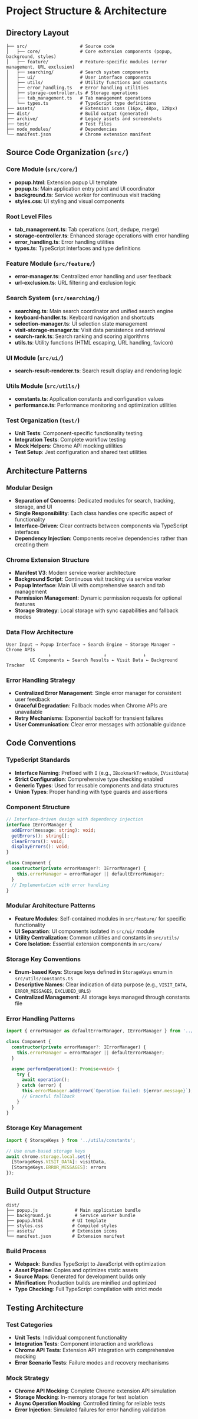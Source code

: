 # Project Structure & Architecture

## Directory Layout

```
├── src/                    # Source code
│   ├── core/               # Core extension components (popup, background, styles)
│   ├── feature/            # Feature-specific modules (error management, URL exclusion)
│   ├── searching/          # Search system components
│   ├── ui/                 # User interface components
│   ├── utils/              # Utility functions and constants
│   ├── error_handling.ts   # Error handling utilities
│   ├── storage-controller.ts # Storage operations
│   ├── tab_management.ts   # Tab management operations
│   └── types.ts            # TypeScript type definitions
├── assets/                 # Extension icons (16px, 48px, 128px)
├── dist/                   # Build output (generated)
├── archive/                # Legacy assets and screenshots
├── test/                   # Test files
├── node_modules/           # Dependencies
└── manifest.json           # Chrome extension manifest
```

## Source Code Organization (`src/`)

### Core Module (`src/core/`)

- **popup.html**: Extension popup UI template
- **popup.ts**: Main application entry point and UI coordinator
- **background.ts**: Service worker for continuous visit tracking
- **styles.css**: UI styling and visual components

### Root Level Files

- **tab_management.ts**: Tab operations (sort, dedupe, merge)
- **storage-controller.ts**: Enhanced storage operations with error handling
- **error_handling.ts**: Error handling utilities
- **types.ts**: TypeScript interfaces and type definitions

### Feature Module (`src/feature/`)

- **error-manager.ts**: Centralized error handling and user feedback
- **url-exclusion.ts**: URL filtering and exclusion logic

### Search System (`src/searching/`)

- **searching.ts**: Main search coordinator and unified search engine
- **keyboard-handler.ts**: Keyboard navigation and shortcuts
- **selection-manager.ts**: UI selection state management
- **visit-storage-manager.ts**: Visit data persistence and retrieval
- **search-rank.ts**: Search ranking and scoring algorithms
- **utils.ts**: Utility functions (HTML escaping, URL handling, favicon)

### UI Module (`src/ui/`)

- **search-result-renderer.ts**: Search result display and rendering logic

### Utils Module (`src/utils/`)

- **constants.ts**: Application constants and configuration values
- **performance.ts**: Performance monitoring and optimization utilities

### Test Organization (`test/`)

- **Unit Tests**: Component-specific functionality testing
- **Integration Tests**: Complete workflow testing
- **Mock Helpers**: Chrome API mocking utilities
- **Test Setup**: Jest configuration and shared test utilities

## Architecture Patterns

### Modular Design

- **Separation of Concerns**: Dedicated modules for search, tracking, storage, and UI
- **Single Responsibility**: Each class handles one specific aspect of functionality
- **Interface-Driven**: Clear contracts between components via TypeScript interfaces
- **Dependency Injection**: Components receive dependencies rather than creating them

### Chrome Extension Structure

- **Manifest V3**: Modern service worker architecture
- **Background Script**: Continuous visit tracking via service worker
- **Popup Interface**: Main UI with comprehensive search and tab management
- **Permission Management**: Dynamic permission requests for optional features
- **Storage Strategy**: Local storage with sync capabilities and fallback modes

### Data Flow Architecture

```
User Input → Popup Interface → Search Engine → Storage Manager → Chrome APIs
                ↓                    ↓              ↓
         UI Components ← Search Results ← Visit Data ← Background Tracker
```

### Error Handling Strategy

- **Centralized Error Management**: Single error manager for consistent user feedback
- **Graceful Degradation**: Fallback modes when Chrome APIs are unavailable
- **Retry Mechanisms**: Exponential backoff for transient failures
- **User Communication**: Clear error messages with actionable guidance

## Code Conventions

### TypeScript Standards

- **Interface Naming**: Prefixed with `I` (e.g., `IBookmarkTreeNode`, `IVisitData`)
- **Strict Configuration**: Comprehensive type checking enabled
- **Generic Types**: Used for reusable components and data structures
- **Union Types**: Proper handling with type guards and assertions

### Component Structure

```typescript
// Interface-driven design with dependency injection
interface IErrorManager {
  addError(message: string): void;
  getErrors(): string[];
  clearErrors(): void;
  displayErrors(): void;
}

class Component {
  constructor(private errorManager?: IErrorManager) {
    this.errorManager = errorManager || defaultErrorManager;
  }
  // Implementation with error handling
}
```

### Modular Architecture Patterns

- **Feature Modules**: Self-contained modules in `src/feature/` for specific functionality
- **UI Separation**: UI components isolated in `src/ui/` module
- **Utility Centralization**: Common utilities and constants in `src/utils/`
- **Core Isolation**: Essential extension components in `src/core/`

### Storage Key Conventions

- **Enum-based Keys**: Storage keys defined in `StorageKeys` enum in `src/utils/constants.ts`
- **Descriptive Names**: Clear indication of data purpose (e.g., `VISIT_DATA`, `ERROR_MESSAGES`, `EXCLUDED_URLS`)
- **Centralized Management**: All storage keys managed through constants file

### Error Handling Patterns

```typescript
import { errorManager as defaultErrorManager, IErrorManager } from '../feature/error-manager';

class Component {
  constructor(private errorManager?: IErrorManager) {
    this.errorManager = errorManager || defaultErrorManager;
  }

  async performOperation(): Promise<void> {
    try {
      await operation();
    } catch (error) {
      this.errorManager.addError(`Operation failed: ${error.message}`);
      // Graceful fallback
    }
  }
}
```

### Storage Key Management

```typescript
import { StorageKeys } from '../utils/constants';

// Use enum-based storage keys
await chrome.storage.local.set({
  [StorageKeys.VISIT_DATA]: visitData,
  [StorageKeys.ERROR_MESSAGES]: errors
});
```

## Build Output Structure

```
dist/
├── popup.js              # Main application bundle
├── background.js         # Service worker bundle
├── popup.html           # UI template
├── styles.css           # Compiled styles
├── assets/              # Extension icons
└── manifest.json        # Extension manifest
```

### Build Process

- **Webpack**: Bundles TypeScript to JavaScript with optimization
- **Asset Pipeline**: Copies and optimizes static assets
- **Source Maps**: Generated for development builds only
- **Minification**: Production builds are minified and optimized
- **Type Checking**: Full TypeScript compilation with strict mode

## Testing Architecture

### Test Categories

- **Unit Tests**: Individual component functionality
- **Integration Tests**: Component interaction and workflows
- **Chrome API Tests**: Extension API integration with comprehensive mocking
- **Error Scenario Tests**: Failure modes and recovery mechanisms

### Mock Strategy

- **Chrome API Mocking**: Complete Chrome extension API simulation
- **Storage Mocking**: In-memory storage for test isolation
- **Async Operation Mocking**: Controlled timing for reliable tests
- **Error Injection**: Simulated failures for error handling validation
